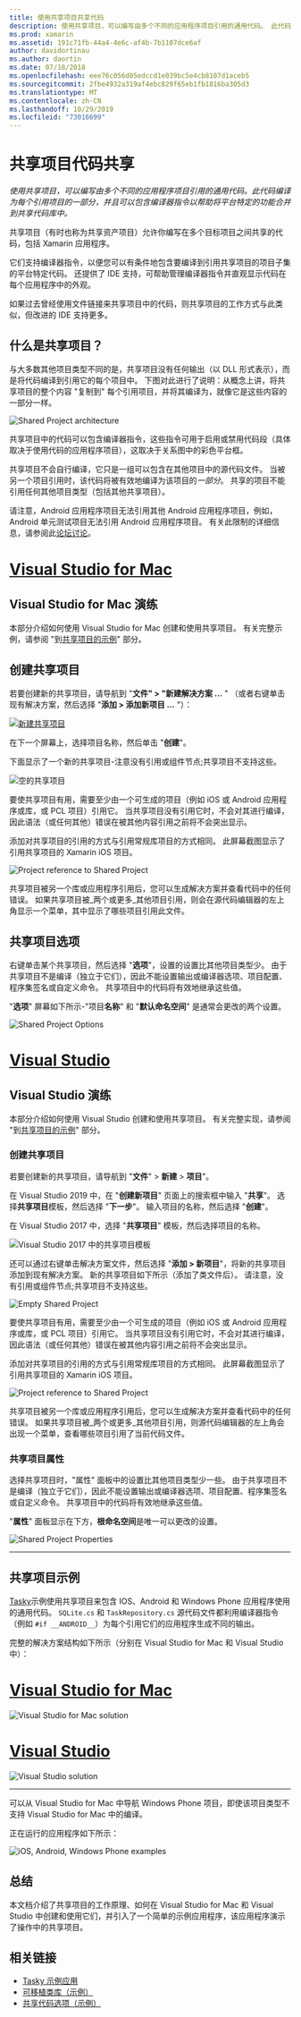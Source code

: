 ```yaml
---
title: 使用共享项目共享代码
description: 使用共享项目，可以编写由多个不同的应用程序项目引用的通用代码。 此代码作为每个引用项目的一部分进行编译，并且可以包含编译器指令以帮助将特定于平台的功能合并到共享代码库中。
ms.prod: xamarin
ms.assetid: 191c71fb-44a4-4e6c-af4b-7b1107dce6af
author: davidortinau
ms.author: daortin
ms.date: 07/18/2018
ms.openlocfilehash: eee76c056d05edccd1e039bc5e4cb8107d1aceb5
ms.sourcegitcommit: 2fbe4932a319af4ebc829f65eb1fb1816ba305d3
ms.translationtype: MT
ms.contentlocale: zh-CN
ms.lasthandoff: 10/29/2019
ms.locfileid: "73016699"
---
```

# <a name="shared-projects-code-sharing"></a>共享项目代码共享

_使用共享项目，可以编写由多个不同的应用程序项目引用的通用代码。此代码编译为每个引用项目的一部分，并且可以包含编译器指令以帮助将平台特定的功能合并到共享代码库中。_

共享项目（有时也称为共享资产项目）允许你编写在多个目标项目之间共享的代码，包括 Xamarin 应用程序。

它们支持编译器指令，以便您可以有条件地包含要编译到引用共享项目的项目子集的平台特定代码。 还提供了 IDE 支持，可帮助管理编译器指令并直观显示代码在每个应用程序中的外观。

如果过去曾经使用文件链接来共享项目中的代码，则共享项目的工作方式与此类似，但改进的 IDE 支持更多。

## <a name="what-is-a-shared-project"></a>什么是共享项目？

与大多数其他项目类型不同的是，共享项目没有任何输出（以 DLL 形式表示），而是将代码编译到引用它的每个项目中。 下图对此进行了说明：从概念上讲，将共享项目的整个内容 "复制到" 每个引用项目，并将其编译为，就像它是这些内容的一部分一样。

![](shared-projects-images/sharedassetproject.png "Shared Project architecture")

共享项目中的代码可以包含编译器指令，这些指令可用于启用或禁用代码段（具体取决于使用代码的应用程序项目），这取决于关系图中的彩色平台框。

共享项目不会自行编译，它只是一组可以包含在其他项目中的源代码文件。 当被另一个项目引用时，该代码将被有效地编译为该项目的*一部分*。 共享的项目不能引用任何其他项目类型（包括其他共享项目）。

请注意，Android 应用程序项目无法引用其他 Android 应用程序项目，例如，Android 单元测试项目无法引用 Android 应用程序项目。 有关此限制的详细信息，请参阅此[论坛讨论](https://forums.xamarin.com/discussion/comment/98092/)。

# <a name="visual-studio-for-mactabmacos"></a>[Visual Studio for Mac](#tab/macos)

## <a name="visual-studio-for-mac-walkthrough"></a>Visual Studio for Mac 演练

本部分介绍如何使用 Visual Studio for Mac 创建和使用共享项目。 有关完整示例，请参阅 "到[共享项目的示例](#Shared_Project_Example)" 部分。

## <a name="creating-a-shared-project"></a>创建共享项目

若要创建新的共享项目，请导航到 "**文件" > "新建解决方案 ...** " （或者右键单击现有解决方案，然后选择 "**添加 > 添加新项目 ...** "）：

[![新建共享项目](shared-projects-images/xs-newsolution-sml.png "新建解决方案")](shared-projects-images/xs-newsolution.png#lightbox)

在下一个屏幕上，选择项目名称，然后单击 "**创建**"。

下面显示了一个新的共享项目-注意没有引用或组件节点;共享项目不支持这些。

![空的共享项目](shared-projects-images/xs-empty.png "空的共享项目")

要使共享项目有用，需要至少由一个可生成的项目（例如 iOS 或 Android 应用程序或库，或 PCL 项目）引用它。 当共享项目没有引用它时，不会对其进行编译，因此语法（或任何其他）错误在被其他内容引用之前将不会突出显示。

添加对共享项目的引用的方式与引用常规库项目的方式相同。 此屏幕截图显示了引用共享项目的 Xamarin iOS 项目。

![](shared-projects-images/xs-reference.png "Project reference to Shared Project")

共享项目被另一个库或应用程序引用后，您可以生成解决方案并查看代码中的任何错误。 如果共享项目被_两个或更多_其他项目引用，则会在源代码编辑器的左上角显示一个菜单，其中显示了哪些项目引用此文件。

## <a name="shared-project-options"></a>共享项目选项

右键单击某个共享项目，然后选择 "**选项**"，设置的设置比其他项目类型少。 由于共享项目不是编译（独立于它们），因此不能设置输出或编译器选项、项目配置、程序集签名或自定义命令。 共享项目中的代码将有效地继承这些值。

"**选项**" 屏幕如下所示-"项目**名称**" 和 "**默认命名空间**" 是通常会更改的两个设置。

![](shared-projects-images/xs-sharedprojectoptions.png "Shared Project Options")

# <a name="visual-studiotabwindows"></a>[Visual Studio](#tab/windows)

## <a name="visual-studio-walkthrough"></a>Visual Studio 演练

本部分介绍如何使用 Visual Studio 创建和使用共享项目。 有关完整实现，请参阅 "到[共享项目的示例](#Shared_Project_Example)" 部分。

### <a name="creating-a-shared-project"></a>创建共享项目

若要创建新的共享项目，请导航到 "**文件**"  > **新建** > **项目**"。

在 Visual Studio 2019 中，在 "**创建新项目**" 页面上的搜索框中输入 "**共享**"。 选择**共享项目**模板，然后选择 "**下一步**"。 输入项目的名称，然后选择 "**创建**"。

在 Visual Studio 2017 中，选择 "**共享项目**" 模板，然后选择项目的名称。

![Visual Studio 2017 中的共享项目模板](shared-projects-images/vs-newsolution.png)

还可以通过右键单击解决方案文件，然后选择 "**添加 > 新项目**"，将新的共享项目添加到现有解决方案。 新的共享项目如下所示（添加了类文件后）。 请注意，没有引用或组件节点;共享项目不支持这些。

![](shared-projects-images/vs-empty.png "Empty Shared Project")

要使共享项目有用，需要至少由一个可生成的项目（例如 iOS 或 Android 应用程序或库，或 PCL 项目）引用它。 当共享项目没有引用它时，不会对其进行编译，因此语法（或任何其他）错误在被其他内容引用之前将不会突出显示。

添加对共享项目的引用的方式与引用常规库项目的方式相同。 此屏幕截图显示了引用共享项目的 Xamarin iOS 项目。

![](shared-projects-images/vs-reference.png "Project reference to Shared Project")

共享项目被另一个库或应用程序引用后，您可以生成解决方案并查看代码中的任何错误。 如果共享项目被_两个或更多_其他项目引用，则源代码编辑器的左上角会出现一个菜单，查看哪些项目引用了当前代码文件。

### <a name="shared-project-properties"></a>共享项目属性

选择共享项目时，"属性" 面板中的设置比其他项目类型少一些。 由于共享项目不是编译（独立于它们），因此不能设置输出或编译器选项、项目配置、程序集签名或自定义命令。 共享项目中的代码将有效地继承这些值。

"**属性**" 面板显示在下方，**根命名空间**是唯一可以更改的设置。

![](shared-projects-images/vs-sharedprojectproperties.png "Shared Project Properties")

-----

<a name="Shared_Project_Example"/>

## <a name="shared-project-example"></a>共享项目示例

[Tasky](https://github.com/xamarin/mobile-samples/tree/master/Tasky)示例使用共享项目来包含 IOS、Android 和 Windows Phone 应用程序使用的通用代码。 `SQLite.cs` 和 `TaskRepository.cs` 源代码文件都利用编译器指令（例如 `#if __ANDROID__`）为每个引用它们的应用程序生成不同的输出。

完整的解决方案结构如下所示（分别在 Visual Studio for Mac 和 Visual Studio 中）：

# <a name="visual-studio-for-mactabmacos"></a>[Visual Studio for Mac](#tab/macos)

![](shared-projects-images/xs-examplesolution.png "Visual Studio for Mac solution")

# <a name="visual-studiotabwindows"></a>[Visual Studio](#tab/windows)

![](shared-projects-images/vs-examplesolution.png "Visual Studio solution")

-----

可以从 Visual Studio for Mac 中导航 Windows Phone 项目，即使该项目类型不支持 Visual Studio for Mac 中的编译。

正在运行的应用程序如下所示：

![](shared-projects-images/example.png "iOS, Android, Windows Phone examples")

## <a name="summary"></a>总结

本文档介绍了共享项目的工作原理、如何在 Visual Studio for Mac 和 Visual Studio 中创建和使用它们，并引入了一个简单的示例应用程序，该应用程序演示了操作中的共享项目。

## <a name="related-links"></a>相关链接

- [Tasky 示例应用](https://github.com/xamarin/mobile-samples/tree/master/Tasky)
- [可移植类库（示例）](~/cross-platform/app-fundamentals/pcl.md)
- [共享代码选项（示例）](~/cross-platform/app-fundamentals/code-sharing.md)
